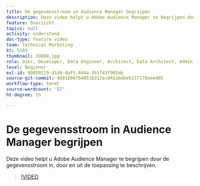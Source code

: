 ```yaml
---
title: De gegevensstroom in Audience Manager begrijpen
description: Deze video helpt u Adobe Audience Manager te begrijpen door de gegevensstroom in, door en uit de toepassing te beschrijven.
feature: Overzicht
topics: null
activity: understand
doc-type: feature video
team: Technical Marketing
kt: 5103
thumbnail: 33888.jpg
role: User, Developer, Data Engineer, Architect, Data Architect, Admin, Leader
level: Beginner
exl-id: 9b859219-d1d9-4af5-8d4a-3b1f43f905ab
source-git-commit: 4b91696f840518312ec041abdbe5217178aee405
workflow-type: tm+mt
source-wordcount: '57'
ht-degree: 1%

---
```


# De gegevensstroom in Audience Manager begrijpen

Deze video helpt u Adobe Audience Manager te begrijpen door de gegevensstroom in, door en uit de toepassing te beschrijven.

>[!VIDEO](https://video.tv.adobe.com/v/33888/?quality=12)
